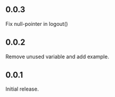 ## 0.0.3
Fix null-pointer in logout()

## 0.0.2
Remove unused variable and add example.

## 0.0.1
Initial release.
